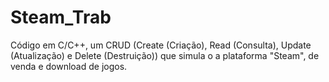 # Steam_Trab
Código em C/C++, um CRUD (Create (Criação), Read (Consulta), Update (Atualização) e Delete (Destruição)) que simula o a plataforma "Steam", de venda e download de jogos. 
